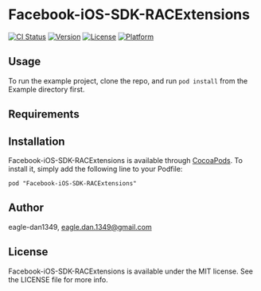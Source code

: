 # Facebook-iOS-SDK-RACExtensions

[![CI Status](http://img.shields.io/travis/eagle-dan1349/Facebook-iOS-SDK-RACExtensions.svg?style=flat)](https://travis-ci.org/eagle-dan1349/Facebook-iOS-SDK-RACExtensions)
[![Version](https://img.shields.io/cocoapods/v/Facebook-iOS-SDK-RACExtensions.svg?style=flat)](http://cocoadocs.org/docsets/Facebook-iOS-SDK-RACExtensions)
[![License](https://img.shields.io/cocoapods/l/Facebook-iOS-SDK-RACExtensions.svg?style=flat)](http://cocoadocs.org/docsets/Facebook-iOS-SDK-RACExtensions)
[![Platform](https://img.shields.io/cocoapods/p/Facebook-iOS-SDK-RACExtensions.svg?style=flat)](http://cocoadocs.org/docsets/Facebook-iOS-SDK-RACExtensions)

## Usage

To run the example project, clone the repo, and run `pod install` from the Example directory first.

## Requirements

## Installation

Facebook-iOS-SDK-RACExtensions is available through [CocoaPods](http://cocoapods.org). To install
it, simply add the following line to your Podfile:

    pod "Facebook-iOS-SDK-RACExtensions"

## Author

eagle-dan1349, eagle.dan.1349@gmail.com

## License

Facebook-iOS-SDK-RACExtensions is available under the MIT license. See the LICENSE file for more info.

